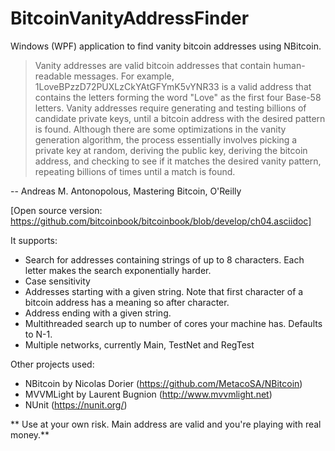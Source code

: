 # BitcoinVanityAddressFinder
Windows (WPF) application to find vanity bitcoin addresses using NBitcoin.

>Vanity addresses are valid bitcoin addresses that contain human-readable messages. For example, 
1LoveBPzzD72PUXLzCkYAtGFYmK5vYNR33 is a valid address that contains the letters forming the word "Love" 
as the first four Base-58 letters. Vanity addresses require generating and testing billions of candidate 
private keys, until a bitcoin address with the desired pattern is found. Although there are some optimizations
in the vanity generation algorithm, the process essentially involves picking a private key at random, deriving
the public key, deriving the bitcoin address, and checking to see if it matches the desired vanity pattern, 
repeating billions of times until a match is found.

-- Andreas M. Antonopolous, Mastering Bitcoin, O'Reilly

[Open source version: https://github.com/bitcoinbook/bitcoinbook/blob/develop/ch04.asciidoc]

It supports:
- Search for addresses containing strings of up to 8 characters. Each letter makes the search exponentially harder.
- Case sensitivity
- Addresses starting with a given string. Note that first character of a bitcoin address has a meaning so after character.
- Address ending with a given string.
- Multithreaded search up to number of cores your machine has. Defaults to N-1.
- Multiple networks, currently Main, TestNet and RegTest

Other projects used:
- NBitcoin by Nicolas Dorier (https://github.com/MetacoSA/NBitcoin)
- MVVMLight by Laurent Bugnion (http://www.mvvmlight.net)
- NUnit (https://nunit.org/)

** Use at your own risk. Main address are valid and you're playing with real money.**
